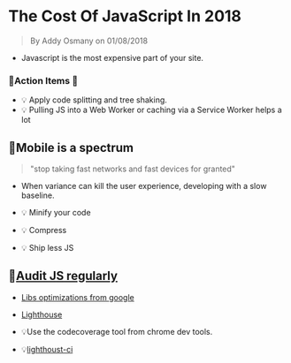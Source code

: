 # The Cost Of JavaScript In 2018
> By Addy Osmany on 01/08/2018

- Javascript is the most expensive part of your site.

### 📙Action Items 📙
- 💡 Apply code splitting and tree shaking.
- 💡 Pulling JS into a Web Worker or caching via a Service Worker helps a lot

## 📖Mobile is a spectrum

> "stop taking fast networks and fast devices for granted"
- When variance can kill the user experience, developing with a slow baseline.
 
- 💡 Minify your code
- 💡 Compress
- 💡 Ship less JS
 
## 📖[Audit JS regularly](https://www.npmjs.com/package/webpack-bundle-analyzer)

- [Libs optimizations from google](https://github.com/GoogleChromeLabs/webpack-libs-optimizations)
- [Lighthouse](https://developers.google.com/web/tools/lighthouse/)

- 💡Use the codecoverage tool from chrome dev tools.
- 💡[lighthoust-ci](https://github.com/ebidel/lighthouse-ci)
